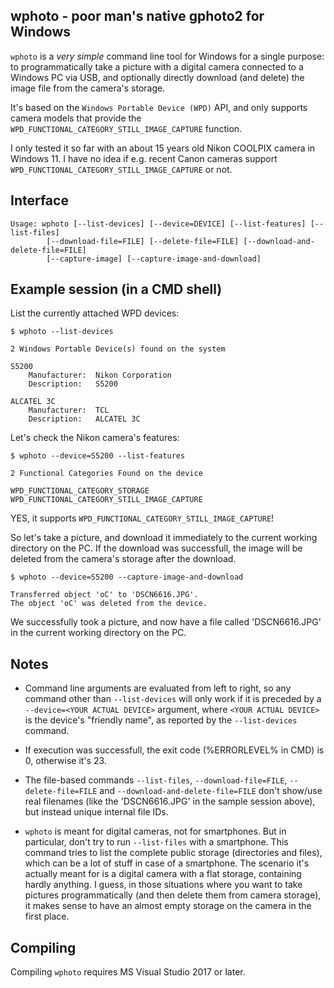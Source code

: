 ## wphoto - poor man's native gphoto2 for Windows

`wphoto` is a *very simple* command line tool for Windows for a single purpose: to programmatically take a picture with a digital camera connected to a Windows PC via USB, and optionally directly download (and delete) the image file from the camera's storage.

It's based on the `Windows Portable Device (WPD)` API, and only supports camera models that provide the `WPD_FUNCTIONAL_CATEGORY_STILL_IMAGE_CAPTURE` function.

I only tested it so far with an about 15 years old Nikon COOLPIX camera in Windows 11. I have no idea if e.g. recent Canon cameras support `WPD_FUNCTIONAL_CATEGORY_STILL_IMAGE_CAPTURE` or not.


## Interface

```
Usage: wphoto [--list-devices] [--device=DEVICE] [--list-features] [--list-files]
        [--download-file=FILE] [--delete-file=FILE] [--download-and-delete-file=FILE]
        [--capture-image] [--capture-image-and-download]
``` 

## Example session (in a CMD shell)

List the currently attached WPD devices:
```
$ wphoto --list-devices

2 Windows Portable Device(s) found on the system

S5200
    Manufacturer:  Nikon Corporation
    Description:   S5200

ALCATEL 3C
    Manufacturer:  TCL
    Description:   ALCATEL 3C
```
Let's check the Nikon camera's features:
```
$ wphoto --device=S5200 --list-features

2 Functional Categories Found on the device

WPD_FUNCTIONAL_CATEGORY_STORAGE
WPD_FUNCTIONAL_CATEGORY_STILL_IMAGE_CAPTURE
```
YES, it supports `WPD_FUNCTIONAL_CATEGORY_STILL_IMAGE_CAPTURE`!  
  
So let's take a picture, and download it immediately to the current working directory on the PC. If the download was successfull, the image will be deleted from the camera's storage after the download.
```
$ wphoto --device=S5200 --capture-image-and-download

Transferred object 'oC' to 'DSCN6616.JPG'.
The object 'oC' was deleted from the device.
```
We successfully took a picture, and now have a file called 'DSCN6616.JPG' in the current working directory on the PC.

## Notes

- Command line arguments are evaluated from left to right, so any command other than `--list-devices` will only work if it is preceded by a `--device=<YOUR ACTUAL DEVICE>` argument, where `<YOUR ACTUAL DEVICE>` is the device's "friendly name", as reported by the `--list-devices`  command.

- If execution was successfull, the exit code (%ERRORLEVEL% in CMD) is 0, otherwise it's 23.

- The file-based commands `--list-files`, `--download-file=FILE`, `--delete-file=FILE` and `--download-and-delete-file=FILE` don't show/use real filenames (like the 'DSCN6616.JPG' in the sample session above), but instead unique internal file IDs.

- `wphoto` is meant for digital cameras, not for smartphones. But in particular, don't try to run `--list-files` with a smartphone. This command tries to list the complete public storage (directories and files), which can be a lot of stuff in case of a smartphone. The scenario it's actually meant for is a digital camera with a flat storage, containing hardly anything. I guess, in those situations where you want to take pictures programmatically (and then delete them from camera storage), it makes sense to have an almost empty storage on the camera in the first place.

## Compiling

Compiling `wphoto` requires MS Visual Studio 2017 or later.
